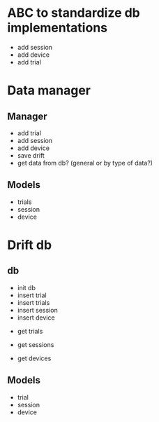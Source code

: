 # ABC to standardize db implementations
- add session
- add device
- add trial 

# Data manager
## Manager 

- add trial
- add session
- add device
- save drift
- get data from db? (general or by type of data?)

## Models
- trials
- session
- device

# Drift db
## db
- init db
- insert trial
- insert trials
- insert session
- insert device
<!-- - get trial? -->
- get trials
<!-- - get session? -->
- get sessions
<!-- - get device? -->
- get devices

## Models
- trial
- session
- device